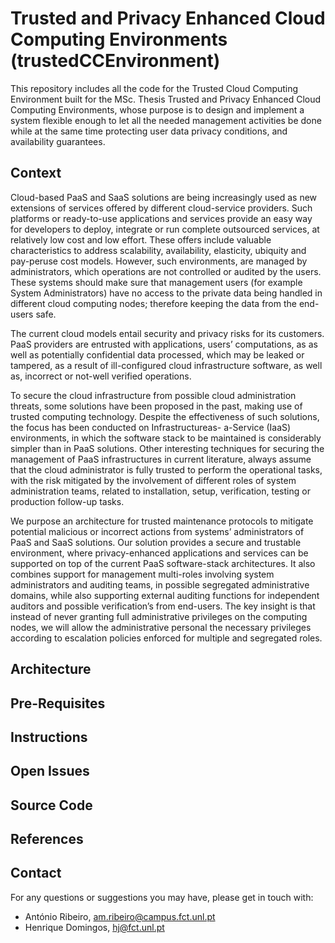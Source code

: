 # Trusted and Privacy Enhanced Cloud Computing Environments (trustedCCEnvironment)

This repository includes all the code for the Trusted Cloud Computing Environment built for the MSc. Thesis Trusted and Privacy Enhanced Cloud Computing Environments, whose purpose is to design and implement a system flexible enough to let all the needed management activities be done while at the same time protecting user data privacy conditions, and availability guarantees. 

## Context

Cloud-based PaaS and SaaS solutions are being increasingly used as new extensions of services offered by different cloud-service providers. Such platforms or ready-to-use applications and services provide an easy way for developers to deploy, integrate or run complete outsourced services, at relatively low cost and low effort. These offers include valuable characteristics to address scalability, availability, elasticity, ubiquity and pay-peruse cost models. However, such environments, are managed by administrators, which operations are not controlled or audited by the users. These systems should make sure that management users (for example System Administrators) have no access to the private data being handled in different cloud computing nodes; therefore keeping the data from the end-users safe. 

The current cloud models entail security and privacy risks for its customers. PaaS providers are entrusted with applications, users’ computations, as as well as potentially confidential data processed, which may be leaked or tampered, as a result of ill-configured cloud infrastructure software, as well as, incorrect or not-well verified operations. 

To secure the cloud infrastructure from possible cloud administration threats, some solutions have been proposed in the past, making use of trusted computing technology. Despite the effectiveness of such solutions, the focus has been conducted on Infrastructureas- a-Service (IaaS) environments, in which the software stack to be maintained is considerably simpler than in PaaS solutions. Other interesting techniques for securing the management of PaaS infrastructures in current literature, always assume that the cloud administrator is fully trusted to perform the operational tasks, with the risk mitigated by the involvement of different roles of system administration teams, related to installation, setup, verification, testing or production follow-up tasks.

We purpose an architecture for trusted maintenance protocols to mitigate potential malicious or incorrect actions from systems’ administrators of PaaS and SaaS solutions. Our solution provides a secure and trustable environment, where privacy-enhanced applications and services can be supported on top of the current PaaS software-stack architectures. It also combines support for management multi-roles involving system administrators and auditing teams, in possible segregated administrative domains, while also supporting external auditing functions for independent auditors and possible verification’s from end-users. The key insight is that instead of never granting full administrative privileges on the computing nodes, we will allow the administrative personal the necessary privileges according to escalation policies enforced for multiple and segregated roles.

<!-- The designed solution supports cloud system management functions and protocols, running with trustworthy guarantees supported in a trustable execution environment leveraged by Intel SGX enabled processors for trusted execution and software attestation guarantees.

For our objectives we focused on the main contributions aligned with the following
requirements:

* Support for internal multi-role based operational and auditing teams, including
support for operational teams managing nodes hosting customers’ computations,
and auditing team members responsible for auditing and supervising their actions;

* Auditing teams may have members hired by the provider, but also external members
hired by customers, or designated by external regulation entities, whenever
necessary, with the possible support of remote-management auditing protocols executed
in a trustable way;

* Control of Operational States for nodes considered as trusted nodes to run customer’s
computations or workloads;

* Remote attestation protocols running under trustworthy guarantees, certifying the
relevant boot sequence of PaaS or SaaS stacks in systems’ configurations;

* Trustworthy guarantees of state-machine executions in supporting the management
protocols and functions. This includes event-logging of changes in operational
states of nodes, with procedures involved to assure the required liability and attestation
guarantees. -->

## Architecture

## Pre-Requisites

## Instructions

## Open Issues

## Source Code

## References

<!-- 1. A. Ribeiro. Management of Trusted and Privacy Enhanced Cloud Computing Environments, MSc Thesis. Universidade Nova de Lisboa, 2019. -->


## Contact

For any questions or suggestions you may have, please get in touch with:
* António Ribeiro, [am.ribeiro@campus.fct.unl.pt](mailto:am.ribeiro@campus.fct.unl.pt)
* Henrique Domingos, [hj@fct.unl.pt](mailto:hj@fct.unl.pt)